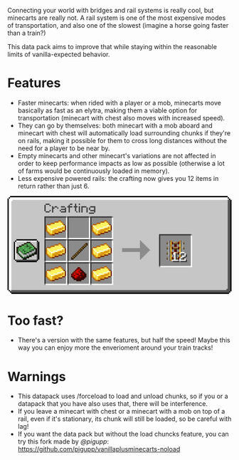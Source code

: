 Connecting your world with bridges and rail systems is really cool, but minecarts are really not. A rail system is one of the most expensive modes of transportation, and also one of the slowest (imagine a horse going faster than a train?)

This data pack aims to improve that while staying within the reasonable limits of vanilla-expected behavior.

# Features
- Faster minecarts: when rided with a player or a mob, minecarts move basically as fast as an elytra, making them a viable option for transportation (minecart with chest also moves with increased speed).
- They can go by themselves: both minecart with a mob aboard and minecart with chest will automatically load surrounding chunks if they're on rails, making it possible for them to cross long distances without the need for a player to be near by.
- Empty minecarts and other minecart's variations are not affected in order to keep performance impacts as low as possible (otherwise a lot of farms would be continuously loaded in memory).
- Less expensive powered rails: the crafting now gives you 12 items in return rather than just 6.

![New crafting recipe for the powered rail](./images/poweredrail_craft.png)

# Too fast?
- There's a version with the same features, but half the speed! Maybe this way you can enjoy more the enverioment around your train tracks!

# Warnings
- This datapack uses /forceload to load and unload chunks, so if you or a datapack that you have also uses that, there will be interference.
- If you leave a minecart with chest or a minecart with a mob on top of a rail, even if it's stationary, its chunk will still be loaded, so be careful with lag!
- If you want the data pack but without the load chuncks feature, you can try this fork made by *@pigupp*: https://github.com/pigupp/vanillaplusminecarts-noload
